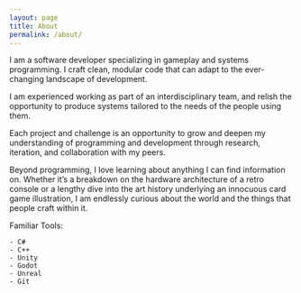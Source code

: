 ```yaml
---
layout: page
title: About
permalink: /about/
---
```


I am a software developer specializing in gameplay and systems programming. I craft clean, modular code that can adapt to the ever-changing landscape of development. 

I am experienced working as part of an interdisciplinary team, and relish the opportunity to produce systems tailored to the needs of the people using them.

Each project and challenge is an opportunity to grow and deepen my understanding of programming and development through research, iteration,  and collaboration with my peers. 

Beyond programming, I love learning about anything I can find information on. Whether it’s a breakdown on the hardware architecture of a retro console or a lengthy dive into the art history underlying an innocuous card game illustration, I am endlessly curious about the world and the things that people craft within it. 

Familiar Tools:

    - C#
    - C++
    - Unity
    - Godot
    - Unreal
    - Git
    
